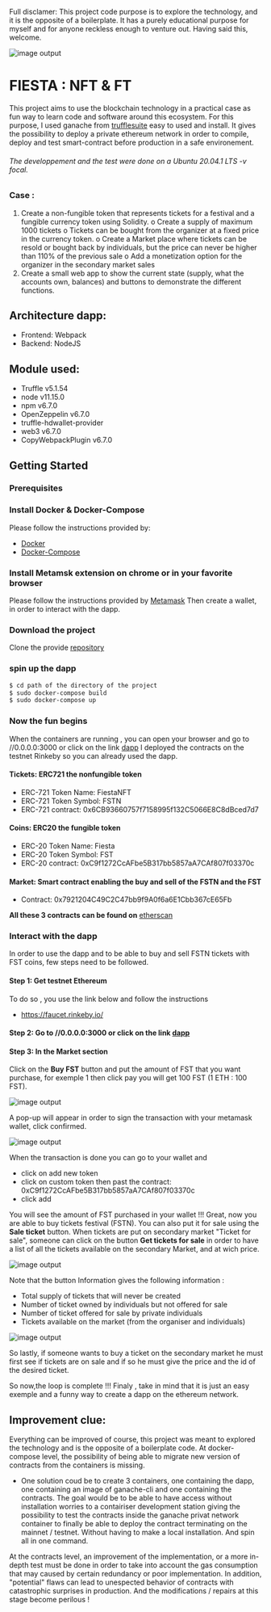 Full disclamer:
This project code purpose is to explore the technology, and it is the opposite of a boilerplate.
It has a purely educational purpose for myself and for anyone reckless enough to venture out.
Having said this, welcome.


![image output](https://i.imgur.com/X5mSSIo.jpg) 


# FIESTA : NFT & FT 

This project aims to use the blockchain technology in a practical case as fun way to learn code and software around this ecosystem.
For this purpose, I used ganache from [trufflesuite](https://www.trufflesuite.com/ganache) easy to used and install. It gives the possibility to deploy a private ethereum network in order to compile, deploy and test smart-contract before production in a safe environement.
###### The developpement and the test were done on a  Ubuntu 20.04.1 LTS -v focal.
### Case : 
1.	Create a non-fungible token that represents tickets for a festival and a fungible currency token using Solidity. 
o	Create a supply of maximum 1000 tickets
o	Tickets can be bought from the organizer at a fixed price in the currency token.
o	Create a Market place where tickets can be resold or bought back by individuals, but the price can never be higher than 110% of the previous sale
o	Add a monetization option for the organizer in the secondary market sales
2.	Create a small web app to show the current state (supply, what the accounts own, balances) and buttons to demonstrate the different functions.

## Architecture dapp:
 - Frontend: Webpack
 - Backend: NodeJS

## Module used:
 - Truffle v5.1.54
 - node v11.15.0
 - npm v6.7.0
 - OpenZeppelin v6.7.0
 - truffle-hdwallet-provider
 - web3 v6.7.0
 - CopyWebpackPlugin v6.7.0
 

## Getting Started

### Prerequisites
### Install Docker & Docker-Compose 
Please follow the instructions provided by: 
- [Docker](https://www.docker.com/get-started)
- [Docker-Compose](https://docs.docker.com/compose/install/)
### Install Metamsk extension on chrome or in your favorite browser
Please follow the instructions provided by  [Metamask](https://metamask.io/download.html)
Then create a wallet, in order to interact with the dapp.
### Download the project 
Clone the  provide [repository](https://github.com/gelhteag/Computer-Pointer-Controller)

### spin up the dapp
```sh
$ cd path of the directory of the project
$ sudo docker-compose build
$ sudo docker-compose up
```
### Now the fun begins
When the containers are running , you can open your browser and go to //0.0.0.0:3000 or click on the link [dapp](//0.0.0.0:3000)
I deployed the contracts on the testnet Rinkeby so you can already used the dapp.

#### Tickets: ERC721 the nonfungible token 
- ERC-721 Token Name: FiestaNFT
- ERC-721 Token Symbol: FSTN
- ERC-721 contract: 0x6CB93660757f7158995f132C5066E8C8dBced7d7
#### Coins: ERC20 the fungible token
- ERC-20 Token Name: Fiesta
- ERC-20 Token Symbol: FST
- ERC-20 contract: 0xC9f1272CcAFbe5B317bb5857aA7CAf807f03370c
#### Market: Smart contract enabling the buy and sell of the FSTN and the FST 
- Contract: 0x7921204C49C2C47bb9f9A0f6a6E1Cbb367cE65Fb

**All these 3 contracts can be found on**  [etherscan](https://rinkeby.etherscan.io/)

### Interact with the dapp
In order to use the dapp and to be able to buy and sell FSTN tickets with FST coins, few steps need to be followed.

#### Step 1: Get  testnet Ethereum
To do so , you use the link below and follow the instructions
- https://faucet.rinkeby.io/
#### Step 2: Go to  //0.0.0.0:3000 or click on the link [dapp](//0.0.0.0:3000)
#### Step 3: In the Market section 
Click on the **Buy FST** button  and put the amount of  FST that you want purchase, for exemple 1 then click pay you will get 100 FST (1 ETH : 100 FST).



![image output](https://i.imgur.com/rHWCfHG.png)


A pop-up will appear in order to sign the transaction with your metamask wallet, click confirmed.



![image output](https://i.imgur.com/DV7JoxN.png)



When the transaction is done you can go to your wallet and
- click on add new token 
- click on custom token then past the contract: 0xC9f1272CcAFbe5B317bb5857aA7CAf807f03370c
- click add

You will see the amount of FST purchased in your wallet !!!
Great, now you are able to buy tickets festival (FSTN).
You can also put it for sale using the **Sale ticket** button.
When  tickets are put on secondary market  "Ticket for sale", someone can click on the button **Get tickets for sale** in order to have a list of all the tickets available on the secondary Market, and at wich price.




![image output](https://i.imgur.com/cGa5BVe.png)




Note that the button Information gives the following information :
- Total supply of tickets that will never be created
- Number of ticket owned by individuals but not offered for sale
- Number of ticket offered for sale by private individuals
- Tickets available on the market (from the organiser and individuals)



![image output](https://i.imgur.com/58ZzCly.png)




So lastly, if someone wants to buy a ticket on the secondary market 
he must first see if tickets are on sale and if so he must give the price and the id of the desired ticket.

So now,the loop is complete !!!
Finaly , take in mind that it is just an easy exemple and a funny way to create a dapp on the ethereum network.

## Improvement clue:
Everything can be improved of course, this project was meant to explored the technology and is the opposite of a boilerplate code.
At docker-compose level, the possibility of being able to migrate new version of contracts from the containers is missing.

- One solution coud be to create 3 containers, one containing the dapp, one containing an image of ganache-cli and one containing the contracts.
The goal would be to be able to have access without installation worries to a contairiser development station giving the possibility to test the contracts inside the ganache privat network container to finally be able to deploy the contract terminating on the mainnet / testnet. Without having to make a local installation. And spin all in one command.


At the  contracts level, an improvement of the implementation, or a more in-depth test must be done in order to take into account the gas consumption that may caused by certain redundancy or poor implementation. In addition, "potential" flaws can lead to unespected behavior of contracts with catastrophic surprises in production. And the modifications / repairs at this stage become perilous !
